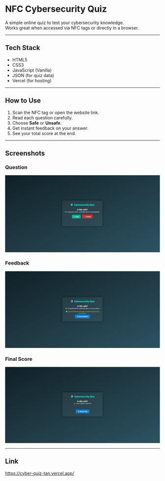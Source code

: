 # NFC Cybersecurity Quiz

A simple online quiz to test your cybersecurity knowledge.  
Works great when accessed via NFC tags or directly in a browser.


---
## Tech Stack

- HTML5  
- CSS3  
- JavaScript (Vanilla)  
- JSON (for quiz data)
- Vercel (for hosting)

---


## How to Use

1. Scan the NFC tag or open the website link.  
2. Read each question carefully.  
3. Choose **Safe** or **Unsafe**.  
4. Get instant feedback on your answer.  
5. See your total score at the end.

---

## Screenshots

### Question  
![Question Screenshot](quiz/screenshots/question.png)

### Feedback  
![Feedback Screenshot](quiz/screenshots/feedback.png)

### Final Score  
![Score Screenshot](quiz/screenshots/score.png)

---

## Link
https://cyber-quiz-tan.vercel.app/
